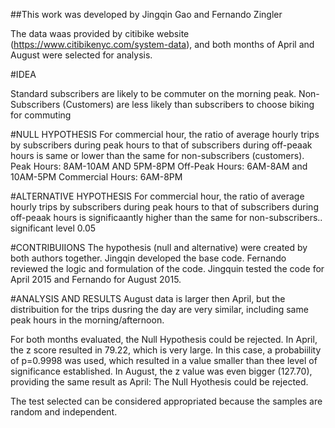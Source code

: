 ##This work was developed by Jingqin Gao and Fernando Zingler

The data waas provided by citibike website (https://www.citibikenyc.com/system-data), and both months of April and August were selected for analysis.

#IDEA

Standard subscribers are likely to be commuter on the morning peak.
Non-Subscribers (Customers) are less likely than subscribers to choose biking for commuting

#NULL HYPOTHESIS
For commercial hour, the ratio of average hourly trips by subscribers during peak hours to that of subscribers during off-peaak hours is same or lower than the same for non-subscribers (customers).
Peak Hours: 8AM-10AM AND 5PM-8PM
Off-Peak Hours: 6AM-8AM and 10AM-5PM
Commercial Hours: 6AM-8PM

#ALTERNATIVE HYPOTHESIS
For commercial hour, the ratio of average hourly trips by subscribers during peak hours to that of subscribers during off-peaak hours is significaantly higher than the same for non-subscribers..
significant level 0.05

#CONTRIBUIIONS
The hypothesis (null and alternative) were created by both authors together. Jingqin developed the base code. Fernando reviewed the logic and formulation of the code.
Jingquin tested the code for April 2015 and Fernando for August 2015. 


#ANALYSIS AND RESULTS
August data is larger then April, but the distribuition for the trips dusring the day are very similar, including same peak hours in the morning/afternoon.

For both months evaluated, the Null Hypothesis could be rejected. In April, the z score resulted in 79.22, which is very large. In this case, a probabiility of p=0.9998 was used, which resulted in  a value smaller than thee level of significance established. In August, the z value was even bigger (127.70), providing the same result as April: The Null Hyothesis could be rejected. 

The test selected can be considered appropriated because the samples are random and independent.


